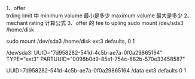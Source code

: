 1、offer  
trding limit 中 minimum volume 最小是多少
maximum volume 最大是多少
2、mechant rating 计算公式
3、offer 的 fee to upling
sudo mount /dev/sda3 /home/disk

sudo mount /dev/sda3 /home/disk ext3 defaults, 0 1


/dev/sda3: UUID="7d958282-541d-4c5b-ae7a-0f0a29865164" TYPE="ext3" PARTUUID="0098b0d9-85e1-754c-882b-570e33458587"

UUID=7d958282-541d-4c5b-ae7a-0f0a29865164 /data ext3 defaults 0 1
